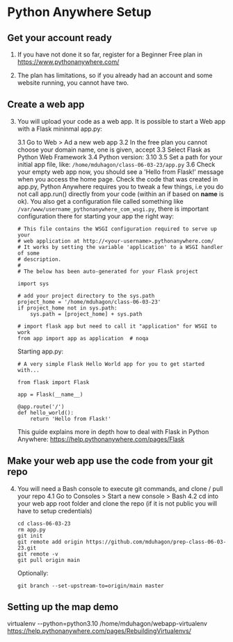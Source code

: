 # Python Anywhere Setup

## Get your account ready

1. If you have not done it so far, register for a Beginner Free plan in https://www.pythonanywhere.com/

2. The plan has limitations, so if you already had an account and some website running, you cannot have two.

## Create a web app

3. You will upload your code as a web app. It is possible to start a Web app with a Flask mininmal app.py:


    3.1 Go to Web > Ad a new web app
    3.2 In the free plan you cannot choose your domain name, one is given, accept
    3.3 Select Flask as Python Web Framework
    3.4 Python version: 3.10
    3.5 Set a path for your initial app file, like: ``/home/mduhagon/class-06-03-23/app.py``
    3.6 Check your empty web app now, you should see a 'Hello from Flask!' message when you access the home page. Check the code that was created in app.py, Python Anywhere requires you to tweak a few things, i.e you do not call app.run() directly from your code (within an if based on __name__ is ok). You also get a configuration file called something like ``/var/www/username_pythonanywhere_com_wsgi.py``, there is important configuration there for starting your app the right way:

    ```
    # This file contains the WSGI configuration required to serve up your
    # web application at http://<your-username>.pythonanywhere.com/
    # It works by setting the variable 'application' to a WSGI handler of some
    # description.
    #
    # The below has been auto-generated for your Flask project

    import sys

    # add your project directory to the sys.path
    project_home = '/home/mduhagon/class-06-03-23'
    if project_home not in sys.path:
        sys.path = [project_home] + sys.path

    # import flask app but need to call it "application" for WSGI to work
    from app import app as application  # noqa
    ```

    Starting app.py:

    ```
    # A very simple Flask Hello World app for you to get started with...

    from flask import Flask

    app = Flask(__name__)

    @app.route('/')
    def hello_world():
        return 'Hello from Flask!'
    ```

    This guide explains more in depth how to deal with Flask in Python Anywhere:
    https://help.pythonanywhere.com/pages/Flask


## Make your web app use the code from your git repo

4. You will need a Bash console to execute git commands, and clone / pull your repo
    4.1 Go to Consoles > Start a new console > Bash
    4.2 cd into your web app root folder and clone the repo (if it is not public you will have to setup credentials)
    ```
    cd class-06-03-23
    rm app.py
    git init
    git remote add origin https://github.com/mduhagon/prep-class-06-03-23.git
    git remote -v
    git pull origin main
    ```

    Optionally:
    ```
    git branch --set-upstream-to=origin/main master
    ```


## Setting up the map demo

virtualenv --python=python3.10 /home/mduhagon/webapp-virtualenv
https://help.pythonanywhere.com/pages/RebuildingVirtualenvs/